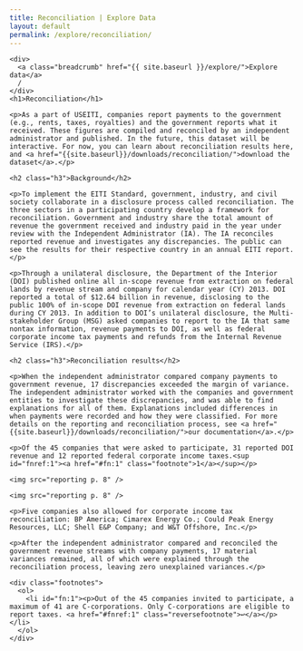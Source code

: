 ```yaml
---
title: Reconciliation | Explore Data
layout: default
permalink: /explore/reconciliation/
---
```


<div class="container-outer container-padded">

  <div class="container-left-7">

    <div>
      <a class="breadcrumb" href="{{ site.baseurl }}/explore/">Explore data</a>
      /
    </div>
    <h1>Reconciliation</h1>

    <p>As a part of USEITI, companies report payments to the government (e.g., rents, taxes, royalties) and the government reports what it received. These figures are compiled and reconciled by an independent administrator and published. In the future, this dataset will be interactive. For now, you can learn about reconciliation results here, and <a href="{{site.baseurl}}/downloads/reconciliation/">download the dataset</a>.</p>

    <h2 class="h3">Background</h2>

    <p>To implement the EITI Standard, government, industry, and civil society collaborate in a disclosure process called reconciliation. The three sectors in a participating country develop a framework for reconciliation. Government and industry share the total amount of revenue the government received and industry paid in the year under review with the Independent Administrator (IA). The IA reconciles reported revenue and investigates any discrepancies. The public can see the results for their respective country in an annual EITI report.</p>

    <p>Through a unilateral disclosure, the Department of the Interior (DOI) published online all in-scope revenue from extraction on federal lands by revenue stream and company for calendar year (CY) 2013. DOI reported a total of $12.64 billion in revenue, disclosing to the public 100% of in-scope DOI revenue from extraction on federal lands during CY 2013. In addition to DOI’s unilateral disclosure, the Multi-stakeholder Group (MSG) asked companies to report to the IA that same nontax information, revenue payments to DOI, as well as federal corporate income tax payments and refunds from the Internal Revenue Service (IRS).</p>

    <h2 class="h3">Reconciliation results</h2>

    <p>When the independent administrator compared company payments to government revenue, 17 discrepancies exceeded the margin of variance. The independent administrator worked with the companies and government entities to investigate these discrepancies, and was able to find explanations for all of them. Explanations included differences in when payments were recorded and how they were classified. For more details on the reporting and reconciliation process, see <a href="{{site.baseurl}}/downloads/reconciliation/">our documentation</a>.</p>

    <p>Of the 45 companies that were asked to participate, 31 reported DOI revenue and 12 reported federal corporate income taxes.<sup id="fnref:1"><a href="#fn:1" class="footnote">1</a></sup></p>

    <img src="reporting p. 8" />

    <img src="reporting p. 8" />

    <p>Five companies also allowed for corporate income tax reconciliation: BP America; Cimarex Energy Co.; Could Peak Energy Resources, LLC; Shell E&P Company; and W&T Offshore, Inc.</p>

    <p>After the independent administrator compared and reconciled the government revenue streams with company payments, 17 material variances remained, all of which were explained through the reconciliation process, leaving zero unexplained variances.</p>

    <div class="footnotes">
      <ol>
        <li id="fn:1"><p>Out of the 45 companies invited to participate, a maximum of 41 are C-corporations. Only C-corporations are eligible to report taxes. <a href="#fnref:1" class="reversefootnote">↩</a></p></li>
      </ol>
    </div>

  </div>

</div>
